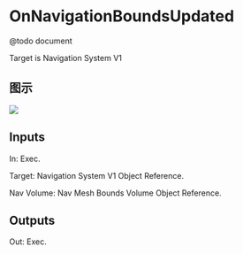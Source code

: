 # OnNavigationBoundsUpdated

@todo document

Target is Navigation System V1

## 图示

![]($-20221218-17473528.png)

## Inputs

In: Exec.

Target: Navigation System V1 Object Reference.

Nav Volume: Nav Mesh Bounds Volume Object Reference.  

## Outputs

Out: Exec.

